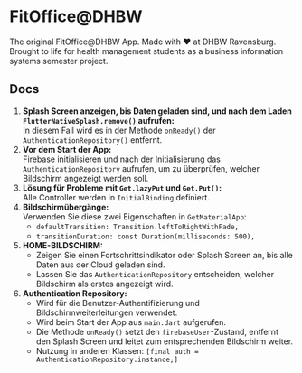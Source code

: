 # FitOffice@DHBW

The original FitOffice@DHBW App. Made with ❤️ at DHBW Ravensburg. Brought to life for health management students as a business information systems semester project.

## Docs
1. **Splash Screen anzeigen, bis Daten geladen sind, und nach dem Laden `FlutterNativeSplash.remove()` aufrufen:**  
   In diesem Fall wird es in der Methode `onReady()` der `AuthenticationRepository()` entfernt.
2. **Vor dem Start der App:**  
   Firebase initialisieren und nach der Initialisierung das `AuthenticationRepository` aufrufen, um zu überprüfen, welcher Bildschirm angezeigt werden soll.
3. **Lösung für Probleme mit `Get.lazyPut` und `Get.Put()`:**  
   Alle Controller werden in `InitialBinding` definiert.
4. **Bildschirmübergänge:**  
   Verwenden Sie diese zwei Eigenschaften in `GetMaterialApp`:  
      - `defaultTransition: Transition.leftToRightWithFade,`  
      - `transitionDuration: const Duration(milliseconds: 500),`
5. **HOME-BILDSCHIRM:**  
   - Zeigen Sie einen Fortschrittsindikator oder Splash Screen an, bis alle Daten aus der Cloud geladen sind.  
   - Lassen Sie das `AuthenticationRepository` entscheiden, welcher Bildschirm als erstes angezeigt wird.
6. **Authentication Repository:**  
   - Wird für die Benutzer-Authentifizierung und Bildschirmweiterleitungen verwendet.  
   - Wird beim Start der App aus `main.dart` aufgerufen.  
   - Die Methode `onReady()` setzt den `firebaseUser`-Zustand, entfernt den Splash Screen und leitet zum entsprechenden Bildschirm weiter.  
   - Nutzung in anderen Klassen: `[final auth = AuthenticationRepository.instance;]`

